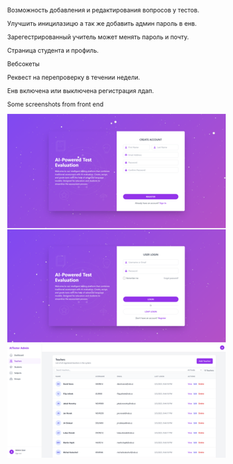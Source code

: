 Возможность добавления и редактирования вопросов у тестов.

Улучшить иницилазицю а так же добавить админ пароль в енв.

Зарегестрированный учитель может менять пароль и почту.

Страница студента и профиль.

Вебсокеты

Реквест на перепроверку в течении недели.

Енв включена или выключена регистрация лдап.

Some screenshots from front end

![fast :) preview](1.png)
![fast :) preview](2.png)
![fast :) preview](3.png)
